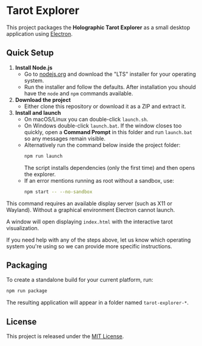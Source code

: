 # Tarot Explorer

This project packages the **Holographic Tarot Explorer** as a small desktop application using [Electron](https://www.electronjs.org/).

## Quick Setup

1. **Install Node.js**
   - Go to [nodejs.org](https://nodejs.org/) and download the "LTS" installer for your operating system.
   - Run the installer and follow the defaults. After installation you should have the `node` and `npm` commands available.
2. **Download the project**
   - Either clone this repository or download it as a ZIP and extract it.
3. **Install and launch**
   - On macOS/Linux you can double-click `launch.sh`.
   - On Windows double-click `launch.bat`. If the window closes too quickly, open a **Command Prompt** in this folder and run `launch.bat` so any messages remain visible.
   - Alternatively run the command below inside the project folder:
     ```bash
     npm run launch
     ```
     The script installs dependencies (only the first time) and then opens the explorer.
   - If an error mentions running as root without a sandbox, use:
     ```bash
     npm start -- --no-sandbox
     ```

This command requires an available display server (such as X11 or Wayland).
Without a graphical environment Electron cannot launch.

A window will open displaying `index.html` with the interactive tarot visualization.

If you need help with any of the steps above, let us know which operating system you're using so we can provide more specific instructions.

## Packaging

To create a standalone build for your current platform, run:

```bash
npm run package
```

The resulting application will appear in a folder named `tarot-explorer-*`.

## License

This project is released under the [MIT License](LICENSE).


